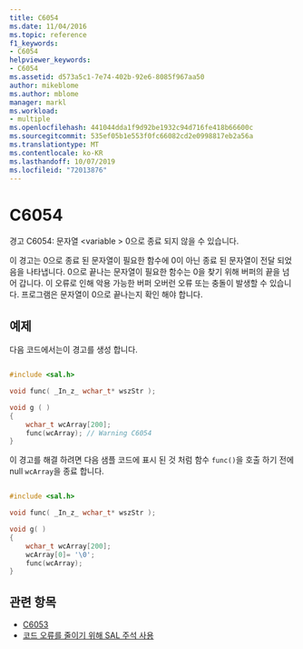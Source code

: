 ```yaml
---
title: C6054
ms.date: 11/04/2016
ms.topic: reference
f1_keywords:
- C6054
helpviewer_keywords:
- C6054
ms.assetid: d573a5c1-7e74-402b-92e6-8085f967aa50
author: mikeblome
ms.author: mblome
manager: markl
ms.workload:
- multiple
ms.openlocfilehash: 441044dda1f9d92be1932c94d716fe418b66600c
ms.sourcegitcommit: 535ef05b1e553f0fc66082cd2e0998817eb2a56a
ms.translationtype: MT
ms.contentlocale: ko-KR
ms.lasthandoff: 10/07/2019
ms.locfileid: "72013876"
---
```

# <a name="c6054"></a>C6054
경고 C6054: 문자열 \<variable > 0으로 종료 되지 않을 수 있습니다.

 이 경고는 0으로 종료 된 문자열이 필요한 함수에 0이 아닌 종료 된 문자열이 전달 되었음을 나타냅니다. 0으로 끝나는 문자열이 필요한 함수는 0을 찾기 위해 버퍼의 끝을 넘어 갑니다. 이 오류로 인해 악용 가능한 버퍼 오버런 오류 또는 충돌이 발생할 수 있습니다. 프로그램은 문자열이 0으로 끝나는지 확인 해야 합니다.

## <a name="example"></a>예제
 다음 코드에서는이 경고를 생성 합니다.

```cpp

#include <sal.h>

void func( _In_z_ wchar_t* wszStr );

void g ( )
{
    wchar_t wcArray[200];
    func(wcArray); // Warning C6054
}
```

 이 경고를 해결 하려면 다음 샘플 코드에 표시 된 것 처럼 함수 `func()`을 호출 하기 전에 null `wcArray`을 종료 합니다.

```cpp

#include <sal.h>

void func( _In_z_ wchar_t* wszStr );

void g( )
{
    wchar_t wcArray[200];
    wcArray[0]= '\0';
    func(wcArray);
}
```

## <a name="see-also"></a>관련 항목

- [C6053](../code-quality/c6053.md)
- [코드 오류를 줄이기 위해 SAL 주석 사용](using-sal-annotations-to-reduce-c-cpp-code-defects.md)
